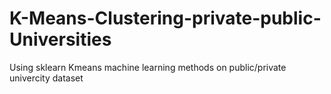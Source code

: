 # K-Means-Clustering-private-public-Universities
Using sklearn Kmeans machine learning methods on public/private univercity dataset
